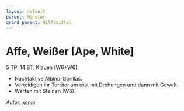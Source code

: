 ```yaml
---
layout: default
parent: Monster
grand_parent: Hilfsmittel
---
```


# Affe, Weißer [Ape, White]
5 TP, 14 ST, Klauen (W6+W6)
- Nachtaktive Albino-Gorillas.
- Verteidigen ihr Territorium erst mit Drohungen und dann mit Gewalt.
- Werfen mit Steinen (W6).

*Autor: [xenio](https://xenioinabottle.blogspot.com)*
